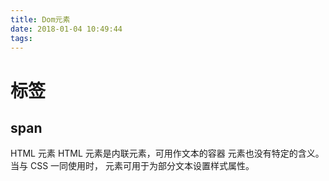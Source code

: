 ```yaml
---
title: Dom元素
date: 2018-01-04 10:49:44
tags:
---
```


# 标签
## span
HTML <span> 元素
HTML <span> 元素是内联元素，可用作文本的容器
<span> 元素也没有特定的含义。
当与 CSS 一同使用时，<span> 元素可用于为部分文本设置样式属性。
